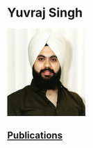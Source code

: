 # Yuvraj Singh

<img src="Images/uv.png" title="" alt="YJS" width="180">

## [Publications](Publications.md)
